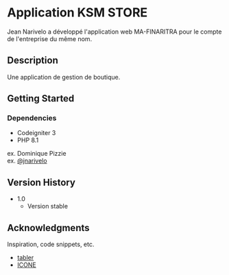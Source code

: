 # Application KSM STORE

Jean Narivelo a développé l'application web MA-FINARITRA pour le compte de l'entreprise du même nom.

## Description

Une application de gestion de boutique.

## Getting Started

### Dependencies

* Codeigniter 3
* PHP 8.1



ex. Dominique Pizzie  
ex. [@jnarivelo](https://facebook.com/jnarivelo)

## Version History

* 1.0
    * Version stable

## Acknowledgments

Inspiration, code snippets, etc.
* [tabler](https://tabler.io/)
* [ICONE](https://tabler-icons.io/)